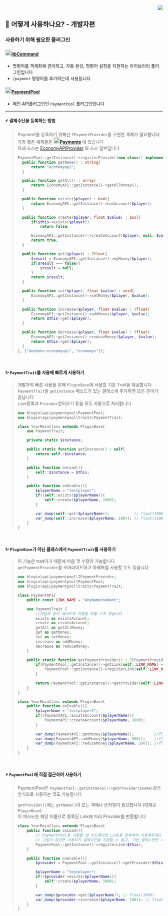 <p align="right">  
  <a href="https://github.com/Blugin/PaymentPool/blob/master/docs/eng/HowTo-dev.md">  
    <img src="https://img.shields.io/static/v1?label=read%20in&message=English&color=success">  
  </a>  
</p>  
  
## :book: 어떻게 사용하나요? - 개발자편  
  
### 사용하기 위해 필요한 플러그인  
#### [<img src="https://ghcdn.rawgit.org/Blugin/libCommand/master/icon.png" width="20px">**libCommand**](https://github.com/Blugin/libCommand)  
- 명령어를 객체화해 관리하고, 자동 완성, 명령어 설정을 지원하는 라이브러리 플러그인입니다  
- `/payment` 명령어를 추가하는데 사용됩니다  
  
#### [<img src="https://ghcdn.rawgit.org/Blugin/PaymentPool/master/icon.png" width="20px">**PaymentPool**](https://github.com/Blugin/PaymentPool)  
- 메인 API플러그인인 `PaymentPool` 플러그인입니다  
  
  
----------  
  
  
#### :zap: 결제수단을 등록하는 방법  
> Payment를 등록하기 위해선 `IPaymentProvider`를 구현한 객체가 필요합니다  
> 가장 좋은 예제들은 [<img src="https://ghcdn.rawgit.org/Blugin/Payments/master/icon.png" width="20px">**Payments**](https://github.com/Blugin/Payments) 에 있습니다  
> 아래 소스는 [EconomyAPIProvider](https://github.com/Blugin/Payments/blob/master/EconomyAPIProvider-3.x.x.php) 의 소스 일부입니다  
> ```php  
> PaymentPool::getInstance()->registerProvider(new class() implements IPaymentProvider{
>   public function getName() : string{
>       return "economyapi";
>   }
> 
>   public function getAll() : array{
>       return EconomyAPI::getInstance()->getAllMoney();
>   }
> 
>   public function exists($player) : bool{
>       return EconomyAPI::getInstance()->hasAccount($player);
>   }
> 
>   public function create($player, float $value) : bool{
>       if($this->exists($player))
>           return false;
> 
>       EconomyAPI::getInstance()->createAccount($player, null, $value);
>       return true;
>   }
> 
>   public function get($player) : ?float{
>       $result = EconomyAPI::getInstance()->myMoney($player);
>       if($result === false){
>           $result = null;
>       }
>       return $result;
>   }
> 
>   public function set($player, float $value) : void{
>       EconomyAPI::getInstance()->setMoney($player, $value);
>   }
> 
>   public function increase($player, float $value) : ?float{
>       EconomyAPI::getInstance()->addMoney($player, $value);
>       return $this->get($player);
>   }
> 
>   public function decrease($player, float $value) : ?float{
>       EconomyAPI::getInstance()->reduceMoney($player, $value);
>       return $this->get($player);
>   }
> }, ["onebone:economyapi", "economys"]);  
> ```  
  
<br>  
  
#### :sparkles: `PaymentTrait`를 사용해 빠르게 사용하기  
> 개발자의 빠른 사용을 위해 `PluginBase`에 사용할 기본 Trait을 제공합니다  
> `PaymentTrait`을 `getInstance` 메소드가 있는 클래스에 추가하면 모든 준비가 끝납니다  
> `Link`등록과 `Provider`얻어오기 등을 모두 자동으로 처리합니다   
> ```php  
> use blugin\api\paymentpool\PaymentPool;
> use blugin\api\paymentpool\traits\PaymentTrait;
> 
> class YourMainClass extends PluginBase{
>     use PaymentTrait;
> 
>     private static $instance;
> 
>     public static function getInstance() : self{
>         return self::$instance;
>     }
> 
>     public function onLoad(){
>         self::$instance = $this;
>     }
> 
>     public function onEnable(){
>         $playerName = "testplayer";
>         if(!self::exists($playerName)){
>             self::create($playerName, 1000);
>         }
> 
>         var_dump(self::get($playerName));           // float(1000)
>         var_dump(self::increase($playerName, 100)); // float(1100)
>     }
> }
> ```  
  
<br>  
  
#### :sparkles: `PluginBase`가 아닌 클래스에서 `PaymentTrait`를 사용하기  
> 이 기능은 trait이기 때문에 마음 껏 수정이 가능합니다  
> `getPaymentProvider`를 오버라이드하고 아래처럼 사용할 수도 있습니다  
> ```php
> use blugin\api\paymentpool\IPaymentProvider;
> use blugin\api\paymentpool\PaymentPool;
> use blugin\api\paymentpool\traits\PaymentTrait;
> 
> class PaymentAPI{
>     public const LINK_NAME = "AnyNameYouWant";
> 
>     use PaymentTrait {
>         //다음과 같이 메서드의 이름을 바꿀 수도 있습니다  
>         exists as existsAccount;
>         create as createAccount;
>         getAll as getAllMoney;
>         get as getMoney;
>         set as setMoney;
>         increase as addMoney;
>         decrease as reduceMoney;
>     }
> 
>     public static function getPaymentProvider() : ?IPaymentProvider{
>         if(PaymentPool::getInstance()->getLink(self::LINK_NAME) === null){
>             PaymentPool::getInstance()->registerLink(self::LINK_NAME);
>         }
>   
>         return PaymentPool::getInstance()->getProvider(self::LINK_NAME);
>     }
> }
> ```
> 
> ```php  
> class YourMainClass extends PluginBase{
>     public function onEnable(){
>         $playerName = "testplayer2";
>         if(!PaymentAPI::existsAccount($playerName)){
>             PaymentAPI::createAccount($playerName, 1000);
>         }
>   
>         var_dump(PaymentAPI::getMoney($playerName));         //float(1000)
>         var_dump(PaymentAPI::addMoney($playerName, 500));    //float(1500)
>         var_dump(PaymentAPI::reduceMoney($playerName, 300)); //float(1200)
>     }
> }
> ```  
  
<br>  
  
#### :zap: `PaymentPool`에 직접 접근하여 사용하기
> PaymentPool은 `PaymentPool::getInstance()->getProvider($name)`같은 방식으로 사용하는 것도 가능합니다  
> 
> `getProvider()`에는 `getName()`이 있는 객체나 문자열이 필요합니다 (대체로 `PluginBase`)  
> 이 메소드는 해당 이름으로 등록된 Link에 따라 Provider를 반환합니다  
> ```php  
> class YourMainClass extends PluginBase{
>     public function onLoad(){
>         // PaymentPool을 사용할 땐 되도록이면 Link를 등록하여 사용해주세요  
>         // 그렇지 않으면 사용자가 결제수단을 지정할 수 없고, 기본 결제수단만 사용합니다  
>         PaymentPool::getInstance()->registerLink($this);
>     }
> 
>     public function onEnable(){
>         $provider = PaymentPool::getInstance()->getProvider($this);
> 
>         $playerName = "testplayer";
>         if(!$provider->exists($playerName)){
>             self::create($playerName, 1000);
>         }
> 
>         var_dump($provider->get($playerName)); // float(1000)
>         var_dump($provider->increase($playerName, 100)); // float(1100)
>     }
> }
> ```  